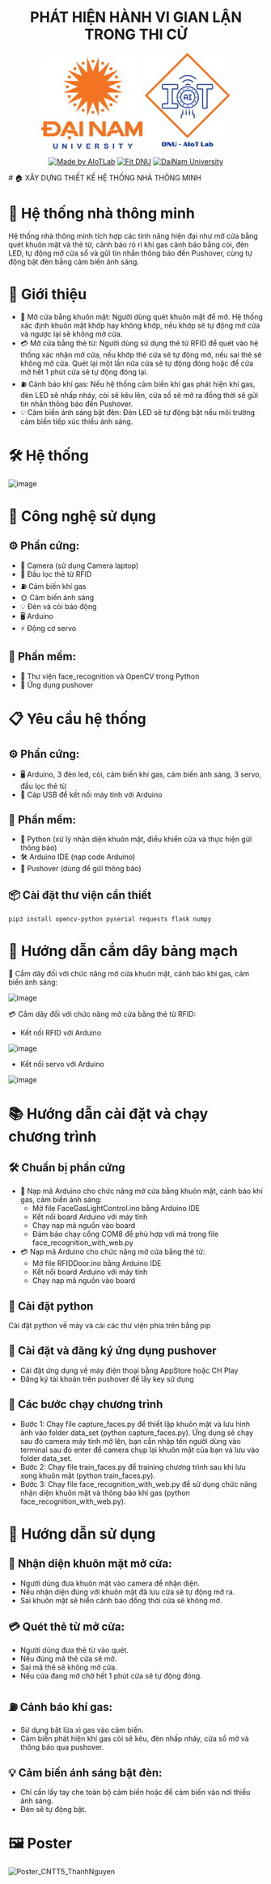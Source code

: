 <h1 align="center"> PHÁT HIỆN HÀNH VI GIAN LẬN TRONG THI CỬ </h1>

<div align="center">

<p align="center">
  <img src="logoDaiNam.png" alt="DaiNam University Logo" width="200"/>
  <img src="LogoAIoTLab.png" alt="AIoTLab Logo" width="170"/>
</p>

[![Made by AIoTLab](https://img.shields.io/badge/Made%20by%20AIoTLab-blue?style=for-the-badge)](https://www.facebook.com/DNUAIoTLab)
[![Fit DNU](https://img.shields.io/badge/Fit%20DNU-green?style=for-the-badge)](https://fitdnu.net/)
[![DaiNam University](https://img.shields.io/badge/DaiNam%20University-red?style=for-the-badge)](https://dainam.edu.vn)

</div>
 # 🏠 XÂY DỰNG THIẾT KẾ HỆ THỐNG NHÀ THÔNG MINH

# 🏡 Hệ thống nhà thông minh

Hệ thống nhà thông minh tích hợp các tính năng hiện đại như mở cửa bằng quét khuôn mặt và thẻ từ, cảnh báo rò rỉ khí gas cảnh báo bằng còi, đèn LED, tự động mở cửa sổ và gửi tin nhắn thông báo đến Pushover, cùng tự động bật đèn bằng cảm biến ánh sáng.
# 📝 Giới thiệu
- 🔐 Mở cửa bằng khuôn mặt: Người dùng quét khuôn mặt để mở. Hệ thống xác định khuôn mặt khớp hay không khớp, nếu khớp sẽ tự động mở cửa và ngược lại sẽ không mở cửa.
- 💳 Mở cửa bằng thẻ từ: Người dùng sử dụng thẻ từ RFID để quét vào hệ thống xác nhận mở cửa, nếu khớp thẻ cửa sẽ tự động mở, nếu sai thẻ sẽ không mở cửa. Quét lại một lần nữa cửa sẽ tự động đóng hoặc để cửa mở hết 1 phút cửa sẽ tự động đóng lại. 
- ⛽ Cảnh báo khí gas: Nếu hệ thống cảm biến khí gas phát hiện khí gas, đèn LED sẽ nhấp nháy, còi sẽ kêu lên, cửa sổ sẽ mở ra đồng thời sẽ gửi tin nhắn thông báo đến Pushover.
- 💡 Cảm biến ánh sáng bật đèn: Đèn LED sẽ tự động bật nếu môi trường cảm biến tiếp xúc thiếu ánh sáng.
# 🛠️ Hệ thống
![image](https://github.com/user-attachments/assets/04d9da18-c132-4642-96b0-d643cd312b08)
# 🔧 Công nghệ sử dụng
## ⚙️ Phần cứng:
- 📸 Camera (sử dụng Camera laptop)
- 📛 Đầu lọc thẻ từ RFID
- ⛽ Cảm biến khí gas
- 🌞 Cảm biến ánh sáng
- 💡 Đèn và còi báo động
- 🖥️ Arduino
- ⚡ Động cơ servo
## 💾 Phần mềm:
- 🐍 Thư viện face_recognition và OpenCV trong Python
- 📲 Ứng dụng pushover
# 📋 Yêu cầu hệ thống
## ⚙️ Phần cứng:
- 🖥️ Arduino, 3 đèn led, còi, cảm biến khí gas, cảm biến ánh sáng, 3 servo, đầu lọc thẻ từ
- 🔌 Cáp USB để kết nối máy tính với Arduino
## 💾 Phần mềm:
- 🐍 Python (xử lý nhận diện khuôn mặt, điều khiển cửa và thực hiện gửi thông báo)
- 🛠️ Arduino IDE (nạp code Arduino)
- 📩 Pushover (dùng để gửi thông báo) 
## 📦 Cài đặt thư viện cần thiết
```pip3 install opencv-python pyserial requests flask numpy```
# 🔌 Hướng dẫn cắm dây bảng mạch
🔐 Cắm dây đối với chức năng mở cửa khuôn mặt, cảnh báo khí gas, cảm biến ánh sáng: 

![image](https://github.com/user-attachments/assets/9b38467c-faf5-454c-b03c-c991f0fdf566)

💳 Cắm dây đối với chức năng mở cửa bằng thẻ từ RFID:
- Kết nối RFID với Arduino

![image](https://github.com/user-attachments/assets/ca694cb4-f1fd-4984-8a1b-5783add3cd02)

- Kết nối servo với Arduino

![image](https://github.com/user-attachments/assets/f1a1dfc6-2b99-4303-87ec-59e3eb19dfbc)

# 📚 Hướng dẫn cài đặt và chạy chương trình
## 🛠️ Chuẩn bị phần cứng
- 🔐 Nạp mã Arduino cho chức năng mở cửa bằng khuôn mặt, cảnh báo khí gas, cảm biến ánh sáng:
  + Mở file FaceGasLightControl.ino bằng Arduino IDE
  + Kết nối board Arduino với máy tính
  + Chạy nạp mã nguồn vào board
  + Đảm bảo chạy cổng COM8 để phù hợp với mã trong file face_recognition_with_web.py
- 💳 Nạp mã Arduino cho chức năng mở cửa bằng thẻ từ:
  + Mở file RFIDDoor.ino bằng Arduino IDE
  + Kết nối board Arduino với máy tính
  + Chạy nạp mã nguồn vào board
## 🐍 Cài đặt python
Cài đặt python về máy và cài các thư viện phía trên bằng pip
## 📱 Cài đặt và đăng ký ứng dụng pushover
- Cài đặt ứng dụng về máy điện thoại bằng AppStore hoặc CH Play
- Đăng ký tài khoản trên pushover để lấy key sử dụng
## 🚀 Các bước chạy chương trình
- Bước 1: Chạy file capture_faces.py để thiết lập khuôn mặt và lưu hình ảnh vào folder data_set (python capture_faces.py). Ứng dụng sẽ chạy sau đó camera máy tính mở lên, bạn cần nhập tên người dùng vào terminal sau đó enter để camera chụp lại khuôn mặt của bạn và lưu vào folder data_set.
- Bước 2: Chạy file train_faces.py để training chương trình sau khi lưu xong khuôn mặt (python train_faces.py).
- Bước 3: Chạy file face_recognition_with_web.py để sử dụng chức năng nhận diện khuôn mặt và thông báo khí gas (python face_recognition_with_web.py).
# 📘 Hướng dẫn sử dụng 
## 🔐 Nhận diện khuôn mặt mở cửa: 
- Người dùng đưa khuôn mặt vào camera để nhận diện.
- Nếu nhận diện đúng với khuôn mặt đã lưu cửa sẽ tự động mở ra.
- Sai khuôn mặt sẽ hiển cảnh báo đồng thời cửa sẽ không mở.
## 💳 Quét thẻ từ mở cửa:
- Người dùng đưa thẻ từ vào quét.
- Nếu đúng mã thẻ cửa sẽ mở.
- Sai mã thẻ sẽ không mở cửa.
- Nếu cửa đang mở chờ hết 1 phút cửa sẽ tự động đóng.
## ⛽ Cảnh báo khí gas:
- Sử dụng bật lửa xì gas vào cảm biến.
- Cảm biến phát hiện khí gas còi sẽ kêu, đèn nhấp nháy, cửa sổ mở và thông báo qua pushover.
## 💡 Cảm biến ánh sáng bật đèn:
- Chỉ cần lấy tay che toàn bộ cảm biến hoặc để cảm biến vào nơi thiếu ánh sáng.
- Đèn sẽ tự động bật.
# 🖼️ Poster
![Poster_CNTT5_ThanhNguyen](https://github.com/user-attachments/assets/88c03204-924c-4363-b59b-c254b1a99b39)

